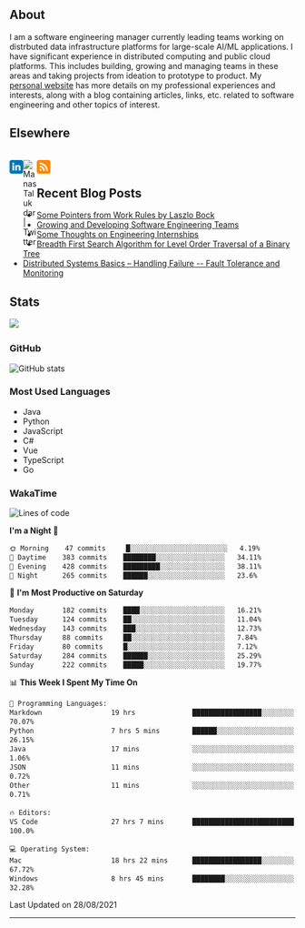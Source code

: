 ## About

I am a software engineering manager currently leading teams working on distrbuted data infrastructure platforms for large-scale AI/ML applications. I have significant experience in distributed computing and public cloud platforms. This includes building, growing and managing teams in these areas and taking projects from ideation to prototype to product. My [personal website](https://manastalukdar.github.io/) has more details on my professional experiences and interests, along with a blog containing articles, links, etc. related to software engineering and other topics of interest.

## Elsewhere

</br>

<a href="https://www.linkedin.com/in/manastalukdar" target="_blank">
  <img align="left" alt="Manas Talukdar | Linkedin" width="24px" src="https://raw.githubusercontent.com/edent/SuperTinyIcons/master/images/svg/linkedin.svg" />
</a>
<a href="https://www.twitter.com/manastalukdar" target="_blank">
  <img align="left" alt="Manas Talukdar | Twitter" width="24px" src="https://github.com/TheDudeThatCode/TheDudeThatCode/blob/master/Assets/Twitter.svg" />
</a>
<a href="https://manastalukdar.github.io/" target="_blank">
  <img align="left" alt="Manas Talukdar | Website" width="24px" src="https://github.com/edent/SuperTinyIcons/blob/master/images/svg/rss.svg" />
</a>

</br>

## Recent Blog Posts

<!-- BLOG:START -->
- [Some Pointers from Work Rules by Laszlo Bock](https://manastalukdar.github.io/blog/2020/01/25/work-rules-laszlo-bock-pointers/)
- [Growing and Developing Software Engineering Teams](https://manastalukdar.github.io/blog/2019/09/19/growing-developing-software-engineering-teams/)
- [Some Thoughts on Engineering Internships](https://manastalukdar.github.io/blog/2019/09/04/some-thoughts-on-engineering-internships/)
- [Breadth First Search Algorithm for Level Order Traversal of a Binary Tree](https://manastalukdar.github.io/blog/2019/08/29/breadth-first-search-binary-tree-level-order-traversal/)
- [Distributed Systems Basics – Handling Failure -- Fault Tolerance and Monitoring](https://manastalukdar.github.io/blog/2019/08/19/katemats-distributed-systems-fault-tolerance-monitoring/)
<!-- BLOG:END -->

## Stats

![](https://komarev.com/ghpvc/?username=manastalukdar)

### GitHub

![GitHub stats](https://github-readme-stats.vercel.app/api?username=manastalukdar&show_icons=true&hide_border=true&hide_rank=true&hide_title=true&icon_color=79ff97&text_color=cecac3&bg_color=4d4b4b)

### Most Used Languages

- Java
- Python
- JavaScript
- C#
- Vue
- TypeScript
- Go

<!--
![Top Langs](https://github-readme-stats.vercel.app/api/top-langs/?username=manastalukdar&layout=compact&hide_border=true&hide_title=true&icon_color=79ff97&text_color=cecac3&bg_color=4d4b4b)
-->

### WakaTime

<!--START_SECTION:waka-->
![Lines of code](https://img.shields.io/badge/From%20Hello%20World%20I%27ve%20Written-69330%20lines%20of%20code-blue)

**I'm a Night 🦉** 

```text
🌞 Morning    47 commits     █░░░░░░░░░░░░░░░░░░░░░░░░   4.19% 
🌆 Daytime    383 commits    ████████░░░░░░░░░░░░░░░░░   34.11% 
🌃 Evening    428 commits    █████████░░░░░░░░░░░░░░░░   38.11% 
🌙 Night      265 commits    ██████░░░░░░░░░░░░░░░░░░░   23.6%

```
📅 **I'm Most Productive on Saturday** 

```text
Monday       182 commits    ████░░░░░░░░░░░░░░░░░░░░░   16.21% 
Tuesday      124 commits    ██░░░░░░░░░░░░░░░░░░░░░░░   11.04% 
Wednesday    143 commits    ███░░░░░░░░░░░░░░░░░░░░░░   12.73% 
Thursday     88 commits     ██░░░░░░░░░░░░░░░░░░░░░░░   7.84% 
Friday       80 commits     █░░░░░░░░░░░░░░░░░░░░░░░░   7.12% 
Saturday     284 commits    ██████░░░░░░░░░░░░░░░░░░░   25.29% 
Sunday       222 commits    █████░░░░░░░░░░░░░░░░░░░░   19.77%

```


📊 **This Week I Spent My Time On** 

```text
💬 Programming Languages: 
Markdown                 19 hrs              █████████████████░░░░░░░░   70.07% 
Python                   7 hrs 5 mins        ██████░░░░░░░░░░░░░░░░░░░   26.15% 
Java                     17 mins             ░░░░░░░░░░░░░░░░░░░░░░░░░   1.06% 
JSON                     11 mins             ░░░░░░░░░░░░░░░░░░░░░░░░░   0.72% 
Other                    11 mins             ░░░░░░░░░░░░░░░░░░░░░░░░░   0.71%

🔥 Editors: 
VS Code                  27 hrs 7 mins       █████████████████████████   100.0%

💻 Operating System: 
Mac                      18 hrs 22 mins      █████████████████░░░░░░░░   67.72% 
Windows                  8 hrs 45 mins       ████████░░░░░░░░░░░░░░░░░   32.28%

```


 Last Updated on 28/08/2021
<!--END_SECTION:waka-->

---

<!--

**manastalukdar/manastalukdar** is a ✨ _special_ ✨ repository because its `README.md` (this file) appears on your GitHub profile.

Here are some ideas to get you started:

- 🔭 I’m currently working on ...
- 🌱 I’m currently learning ...
- 👯 I’m looking to collaborate on ...
- 🤔 I’m looking for help with ...
- 💬 Ask me about ...
- 📫 How to reach me: ...
- 😄 Pronouns: ...
- ⚡ Fun fact: ...
-->
